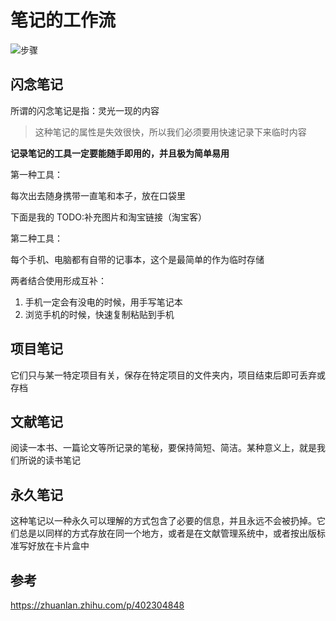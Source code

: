 # 笔记的工作流

![步骤](https://img1.doubanio.com/view/thing_review/l/public/p6319637.webp)

## 闪念笔记

所谓的闪念笔记是指：灵光一现的内容

> 这种笔记的属性是失效很快，所以我们必须要用快速记录下来临时内容

**记录笔记的工具一定要能随手即用的，并且极为简单易用**

第一种工具：

每次出去随身携带一直笔和本子，放在口袋里

下面是我的
TODO:补充图片和淘宝链接（淘宝客）

第二种工具：

每个手机、电脑都有自带的记事本，这个是最简单的作为临时存储

两者结合使用形成互补：

1. 手机一定会有没电的时候，用手写笔记本
2. 浏览手机的时候，快速复制粘贴到手机

## 项目笔记

它们只与某一特定项目有关，保存在特定项目的文件夹内，项目结束后即可丢弃或存档

## 文献笔记

阅读一本书、一篇论文等所记录的笔秘，要保持简短、简洁。某种意义上，就是我们所说的读书笔记

## 永久笔记

这种笔记以一种永久可以理解的方式包含了必要的信息，并且永远不会被扔掉。它们总是以同样的方式存放在同一个地方，或者是在文献管理系统中，或者按出版标准写好放在卡片盒中

## 参考

<https://zhuanlan.zhihu.com/p/402304848>
